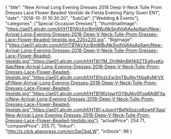 {
	"title": "New Arrival Long Evening Dresses 2018 Deep V-Neck Tulle Prom Dresses Lace Flower Beaded Vestido de Fiesta Evening Party Gown EN1",
	"date": "2018-10-31 10:30:20",
	"SubCat": ["Wedding & Events"],
	"categories": ["Special Occasion Dresses"],
	"thumbnailImage": "https://ae01.alicdn.com/kf/HTB1WzXzrBmWBuNkSndVq6AsApXam/New-Arrival-Long-Evening-Dresses-2018-Deep-V-Neck-Tulle-Prom-Dresses-Lace-Flower-Beaded-Vestido.jpg_220x220.jpg",
	"BigImage": ["https://ae01.alicdn.com/kf/HTB1WzXzrBmWBuNkSndVq6AsApXam/New-Arrival-Long-Evening-Dresses-2018-Deep-V-Neck-Tulle-Prom-Dresses-Lace-Flower-Beaded-Vestido.jpg","https://ae01.alicdn.com/kf/HTB17M_Dh9MmBKNjSZTEq6ysKpXap/New-Arrival-Long-Evening-Dresses-2018-Deep-V-Neck-Tulle-Prom-Dresses-Lace-Flower-Beaded-Vestido.jpg","https://ae01.alicdn.com/kf/HTB1nzLEw3mTBuNjy1Xbq6yMrVXaP/New-Arrival-Long-Evening-Dresses-2018-Deep-V-Neck-Tulle-Prom-Dresses-Lace-Flower-Beaded-Vestido.jpg","https://ae01.alicdn.com/kf/HTB1WzIgwYGYBuNjy0Foq6AiBFXan/New-Arrival-Long-Evening-Dresses-2018-Deep-V-Neck-Tulle-Prom-Dresses-Lace-Flower-Beaded-Vestido.jpg","https://ae01.alicdn.com/kf/HTB1.xJqxnlYBeNjSszcq6zwhFXaq/New-Arrival-Long-Evening-Dresses-2018-Deep-V-Neck-Tulle-Prom-Dresses-Lace-Flower-Beaded-Vestido.jpg"],
	"actualPrice": 254.71,
	"comparePrice": 255.71,
	"linkurl": "http://s.click.aliexpress.com/e/cSwCbeLW",
	"inStock": 96
}
